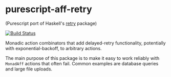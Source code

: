 # purescript-aff-retry

(Purescript port of Haskell's [retry](https://github.com/Soostone/retry) package)

[![Build Status](https://travis-ci.org/Unisay/purescript-aff-retry.svg?branch=master)](https://travis-ci.org/Unisay/purescript-aff-retry)

Monadic action combinators that add delayed-retry functionality, potentially with exponential-backoff, to arbitrary actions.

The main purpose of this package is to make it easy to work reliably with `MonadAff` actions that often fail. Common examples are database queries and large file uploads.

